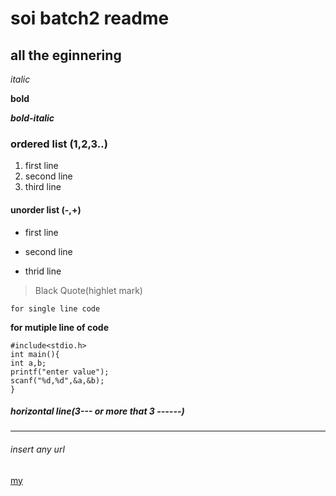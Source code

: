 # soi batch2 readme 
## all the eginnering 
*italic*

**bold**

***bold-italic***

### ordered list (1,2,3..)
1. first line
2. second line
3. third line

#### unorder list (-,+)
- first line 
+ second line 
- thrid line 

> Black Quote(highlet mark)

`for single line code ` 

**for mutiple line of code**
```
#include<stdio.h>
int main(){
int a,b;
printf("enter value");
scanf("%d,%d",&a,&b);
}
```

##### horizontal line(3--- or more that 3 ------)
-------------
###### insert any url

[my](https://www.google.com/)

